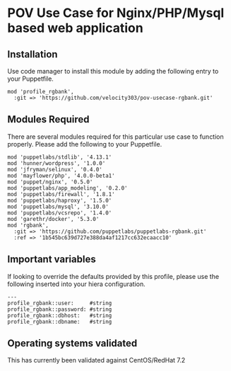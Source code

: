 # POV Use Case for Nginx/PHP/Mysql based web application

## Installation

Use code manager to install this module by adding the following entry to your Puppetfile.

```
mod 'profile_rgbank',
  :git => 'https://github.com/velocity303/pov-usecase-rgbank.git'
```

## Modules Required

There are several modules required for this particular use case to function properly. Please add the following to your Puppetfile.

```
mod 'puppetlabs/stdlib', '4.13.1'
mod 'hunner/wordpress', '1.0.0'
mod 'jfryman/selinux', '0.4.0'
mod 'mayflower/php', '4.0.0-beta1'
mod 'puppet/nginx', '0.5.0'
mod 'puppetlabs/app_modeling', '0.2.0'
mod 'puppetlabs/firewall', '1.8.1'
mod 'puppetlabs/haproxy', '1.5.0'
mod 'puppetlabs/mysql', '3.10.0'
mod 'puppetlabs/vcsrepo', '1.4.0'
mod 'garethr/docker', '5.3.0'
mod 'rgbank',
  :git => 'https://github.com/puppetlabs/puppetlabs-rgbank.git'
  :ref => '1b545bc639d727e388da4af1217cc632ecaacc10'
```

## Important variables

If looking to override the defaults provided by this profile, please use the following inserted into your hiera configuration.

```
---
profile_rgbank::user:     #string
profile_rgbank::password: #string
profile_rgbank::dbhost:   #string
profile_rgbank::dbname:   #string
```

## Operating systems validated

This has currently been validated against CentOS/RedHat 7.2
